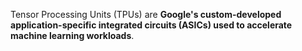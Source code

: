 
Tensor Processing Units (TPUs) are **Google's custom-developed application-specific integrated circuits (ASICs) used to accelerate machine learning workloads**.